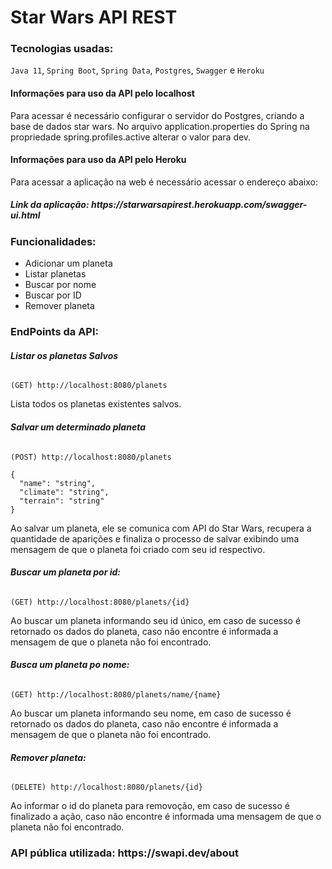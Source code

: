# Star Wars API REST

### Tecnologias usadas:

`Java 11`, `Spring Boot`, `Spring Data`, `Postgres`, `Swagger` e `Heroku`

<h4><b>Informações para uso da API pelo localhost</b></h4>

Para acessar é necessário configurar o servidor do Postgres, criando a base de dados star wars.
No arquivo application.properties do Spring na propriedade spring.profiles.active alterar o valor para dev.

<h4><b>Informações para uso da API pelo Heroku</b></h4>

Para acessar a aplicação na web é necessário acessar o endereço abaixo:
<h5><b>Link da aplicação: https://starwarsapirest.herokuapp.com/swagger-ui.html</b></h5>

<h3><b>Funcionalidades:</b></h3>

* Adicionar um planeta
* Listar planetas
* Buscar por nome
* Buscar por ID
* Remover planeta

<h3><b>EndPoints da API:</b></h3>

<h6><b>Listar os planetas Salvos</b></h6>

```
(GET) http://localhost:8080/planets
```
Lista todos os planetas existentes salvos.


<h6><b>Salvar um determinado planeta</b></h6>

```
(POST) http://localhost:8080/planets 
```

```
{
  "name": "string",
  "climate": "string",
  "terrain": "string"
}
```

Ao salvar um planeta, ele se comunica com API do Star Wars, recupera a quantidade de aparições e finaliza o processo de salvar exibindo uma mensagem de que o planeta foi criado com seu id respectivo.


<h6><b>Buscar um planeta por id:</b></h6>

```
(GET) http://localhost:8080/planets/{id}
```

Ao buscar um planeta informando seu id único, em caso de sucesso é retornado os dados do planeta, caso não encontre é informada a mensagem de que o planeta não foi encontrado.


<h6><b>Busca um planeta po nome:</b></h6> 

```
(GET) http://localhost:8080/planets/name/{name}
```
Ao buscar um planeta informando seu nome, em caso de sucesso é retornado os dados do planeta, caso não encontre é informada a mensagem de que o planeta não foi encontrado.


<h6><b>Remover planeta:</b></h6> 

```
(DELETE) http://localhost:8080/planets/{id}
```
Ao informar o id do planeta para removoção, em caso de sucesso é finalizado a ação, caso não encontre é informada uma mensagem de que o planeta não foi encontrado.


<h3><b>API pública utilizada: https://swapi.dev/about</b></h3>
